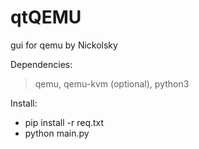 # qtQEMU
gui for qemu by Nickolsky

Dependencies:
 > qemu,
 > qemu-kvm (optional),
 > python3

Install:
- pip install -r req.txt
- python main.py
